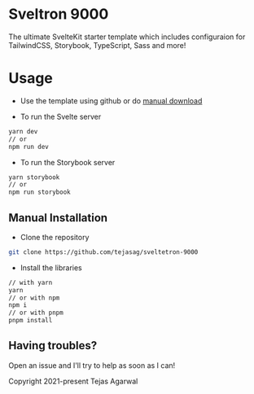 # Sveltron 9000
The ultimate SvelteKit starter template which includes configuraion for TailwindCSS, Storybook, TypeScript, Sass and more!

# Usage
- Use the template using github or do [manual download](https://github.com/tejasag/sveltetron-9000#Manual-installation) 

- To run the Svelte server
```sh
yarn dev 
// or
npm run dev
```

- To run the Storybook server
```sh
yarn storybook
// or
npm run storybook
```

## Manual Installation
- Clone the repository
```sh
git clone https://github.com/tejasag/sveltetron-9000
```

- Install the libraries
```sh
// with yarn
yarn 
// or with npm
npm i
// or with pnpm
pnpm install
```

## Having troubles?
Open an issue and I'll try to help as soon as I can!

Copyright 2021-present Tejas Agarwal
